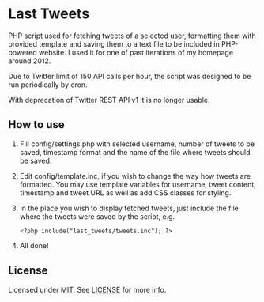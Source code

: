 # Last Tweets

PHP script used for fetching tweets of a selected user, formatting them with provided template and saving them to a text file to be included in PHP-powered website. I used it for one of past iterations of my homepage around 2012.

Due to Twitter limit of 150 API calls per hour, the script was designed to be run periodically by cron.

With deprecation of Twitter REST API v1 it is no longer usable.

## How to use

1. Fill config/settings.php with selected username, number of tweets
   to be saved, timestamp format and the name of the file where tweets
   should be saved.

2. Edit config/template.inc, if you wish to change the way how tweets
   are formatted. You may use template variables for username, tweet
   content, timestamp and tweet URL as well as add CSS classes for styling.

3. In the place you wish to display fetched tweets, just include the file
   where the tweets were saved by the script, e.g.

   `<?php include("last_tweets/tweets.inc"); ?>`

4. All done!

## License

Licensed under MIT. See [LICENSE](https://raw.githubusercontent.com/lwojcik/last_tweets/master/LICENSE) for more info.
